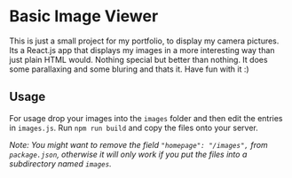 # Basic Image Viewer
This is just a small project for my portfolio, to display my camera pictures. Its a React.js app that displays my images in a more interesting way than just plain HTML would. Nothing special but better than nothing. It does some parallaxing and some bluring and thats it. Have fun with it :)

## Usage
For usage drop your images into the ```images``` folder and then edit the entries in ```images.js```. Run ``` npm run build ``` and copy the files onto your server.

*Note: You might want to remove the field ```"homepage": "/images",```  from ```package.json```, otherwise it will only work if you put the files into a subdirectory named ``` images ```.*
